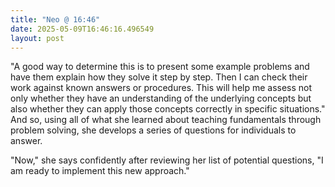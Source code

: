 ```yaml
---
title: "Neo @ 16:46"
date: 2025-05-09T16:46:16.496549
layout: post
---
```


"A good way to determine this is to present some example problems and have them explain how they solve it step by step. Then I can check their work against known answers or procedures. This will help me assess not only whether they have an understanding of the underlying concepts but also whether they can apply those concepts correctly in specific situations." And so, using all of what she learned about teaching fundamentals through problem solving, she develops a series of questions for individuals to answer.

"Now," she says confidently after reviewing her list of potential questions, "I am ready to implement this new approach."